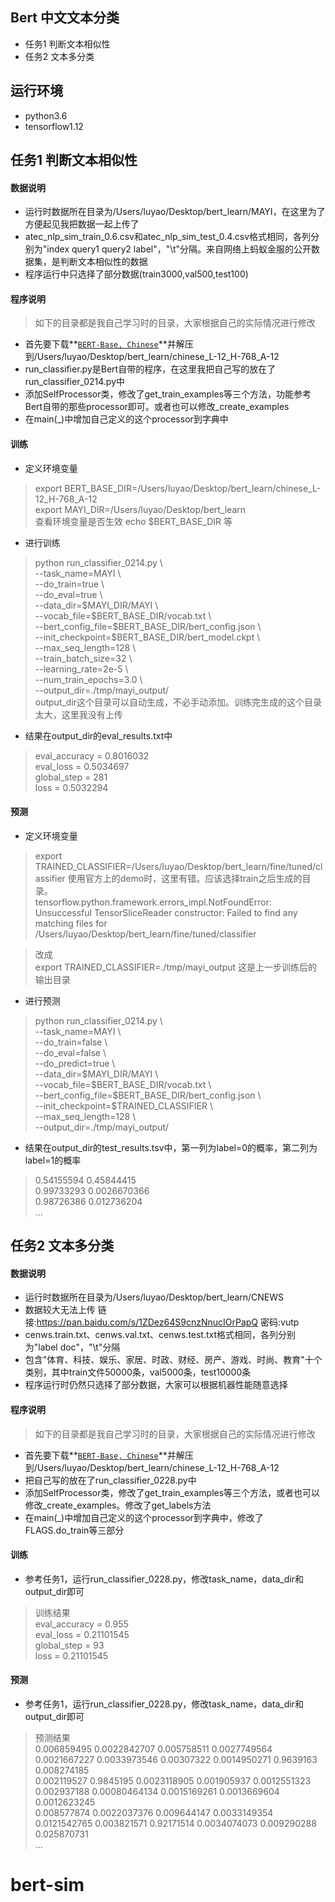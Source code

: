 ## Bert  中文文本分类
- 任务1 判断文本相似性 
- 任务2 文本多分类


## 运行环境
- python3.6
- tensorflow1.12


## 任务1 判断文本相似性
#### 数据说明
- 运行时数据所在目录为/Users/luyao/Desktop/bert_learn/MAYI，在这里为了方便起见我把数据一起上传了  
- atec_nlp_sim_train_0.6.csv和atec_nlp_sim_test_0.4.csv格式相同，各列分别为"index query1 query2 label"，"\t"分隔。来自网络上蚂蚁金服的公开数据集，是判断文本相似性的数据  
- 程序运行中只选择了部分数据(train3000,val500,test100)  

#### 程序说明
>如下的目录都是我自己学习时的目录，大家根据自己的实际情况进行修改
- 首先要下载**[`BERT-Base, Chinese`](https://storage.googleapis.com/bert_models/2018_11_03/chinese_L-12_H-768_A-12.zip)**并解压到/Users/luyao/Desktop/bert_learn/chinese_L-12_H-768_A-12
- run_classifier.py是Bert自带的程序，在这里我把自己写的放在了run_classifier_0214.py中
- 添加SelfProcessor类，修改了get_train_examples等三个方法，功能参考Bert自带的那些processor即可。或者也可以修改_create_examples
- 在main(_)中增加自己定义的这个processor到字典中

#### 训练
- 定义环境变量
>export BERT_BASE_DIR=/Users/luyao/Desktop/bert_learn/chinese_L-12_H-768_A-12  
>export MAYI_DIR=/Users/luyao/Desktop/bert_learn  
>查看环境变量是否生效 echo $BERT_BASE_DIR 等
- 进行训练
> python run_classifier_0214.py \\  
  --task_name=MAYI \\  
  --do_train=true \\  
  --do_eval=true \\  
  --data_dir=\$MAYI_DIR/MAYI  \\  
  --vocab_file=\$BERT_BASE_DIR/vocab.txt \\  
  --bert_config_file=\$BERT_BASE_DIR/bert_config.json \\  
  --init_checkpoint=\$BERT_BASE_DIR/bert_model.ckpt \\  
  --max_seq_length=128 \\  
  --train_batch_size=32 \\  
  --learning_rate=2e-5 \\  
  --num_train_epochs=3.0 \\  
  --output_dir=./tmp/mayi_output/  
  output_dir这个目录可以自动生成，不必手动添加。训练完生成的这个目录太大，这里我没有上传

- 结果在output_dir的eval_results.txt中
>eval_accuracy = 0.8016032  
eval_loss = 0.5034697  
global_step = 281  
loss = 0.5032294  

#### 预测
- 定义环境变量
>export TRAINED_CLASSIFIER=/Users/luyao/Desktop/bert_learn/fine/tuned/classifier
使用官方上的demo时，这里有错。应该选择train之后生成的目录。  
tensorflow.python.framework.errors_impl.NotFoundError: Unsuccessful TensorSliceReader constructor: Failed to find any matching files for /Users/luyao/Desktop/bert_learn/fine/tuned/classifier

>改成    
export TRAINED_CLASSIFIER=./tmp/mayi_output  这是上一步训练后的输出目录

- 进行预测
>python run_classifier_0214.py \\  
  --task_name=MAYI \\  
  --do_train=false \\  
  --do_eval=false \\  
  --do_predict=true \\  
  --data_dir=\$MAYI_DIR/MAYI \\  
  --vocab_file=\$BERT_BASE_DIR/vocab.txt \\  
  --bert_config_file=\$BERT_BASE_DIR/bert_config.json \\  
  --init_checkpoint=\$TRAINED_CLASSIFIER \\  
  --max_seq_length=128 \\  
  --output_dir=./tmp/mayi_output/
  
- 结果在output_dir的test_results.tsv中，第一列为label=0的概率，第二列为label=1的概率
>0.54155594	0.45844415  
0.99733293	0.0026670366  
0.98726386	0.012736204   
...  



## 任务2 文本多分类
#### 数据说明
- 运行时数据所在目录为/Users/luyao/Desktop/bert_learn/CNEWS
- 数据较大无法上传 链接:https://pan.baidu.com/s/1ZDez64S9cnzNnucIOrPapQ  密码:vutp
- cenws.train.txt、cenws.val.txt、cenws.test.txt格式相同，各列分别为"label doc"，"\t"分隔
- 包含"体育、科技、娱乐、家居、时政、财经、房产、游戏、时尚、教育"十个类别，其中train文件50000条，val5000条，test10000条
- 程序运行时仍然只选择了部分数据，大家可以根据机器性能随意选择

#### 程序说明
>如下的目录都是我自己学习时的目录，大家根据自己的实际情况进行修改
- 首先要下载**[`BERT-Base, Chinese`](https://storage.googleapis.com/bert_models/2018_11_03/chinese_L-12_H-768_A-12.zip)**并解压到/Users/luyao/Desktop/bert_learn/chinese_L-12_H-768_A-12
- 把自己写的放在了run_classifier_0228.py中
- 添加SelfProcessor类，修改了get_train_examples等三个方法，或者也可以修改_create_examples。修改了get_labels方法
- 在main(_)中增加自己定义的这个processor到字典中，修改了FLAGS.do_train等三部分

#### 训练
- 参考任务1，运行run_classifier_0228.py，修改task_name，data_dir和output_dir即可
>训练结果  
eval_accuracy = 0.955  
eval_loss = 0.21101545  
global_step = 93  
loss = 0.21101545  

#### 预测
- 参考任务1，运行run_classifier_0228.py，修改task_name，data_dir和output_dir即可
>预测结果  
0.006859495	0.0022842707	0.005758511	0.0027749564	0.0021667227	0.0033973546	0.00307322	0.0014950271	0.9639163	0.008274185  
0.002119527	0.9845195	0.0023118905	0.001905937	0.0012551323	0.002937188	0.00080464134	0.0015169261	0.0013669604	0.0012623245  
0.008577874	0.0022037376	0.009644147	0.0033149354	0.0121542765	0.003821571	0.92171514	0.0034074073	0.009290288	0.025870731  
...
# bert-sim
